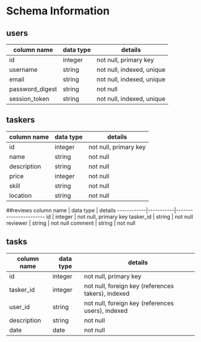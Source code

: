 # Schema Information

## users
column name     | data type | details
----------------|-----------|-----------------------
id              | integer   | not null, primary key
username        | string    | not null, indexed, unique
email           | string    | not null, indexed, unique
password_digest | string    | not null
session_token   | string    | not null, indexed, unique

## taskers
column name | data type | details
------------|-----------|-----------------------
id          | integer   | not null, primary key
name        | string    | not null
description | string    | not null
price       | integer   | not null
skill       | string    | not null
location    | string    | not null

##reviews
column name | data type | details
------------|-----------|-----------------------
id          | integer   | not null, primary key
tasker_id   | string    | not null
reviewer    | string    | not null
comment     | string    | not null

## tasks
column name | data type | details
------------|-----------|-----------------------
id          | integer   | not null, primary key
tasker_id   | integer   | not null, foreign key (references takers), indexed
user_id     | string    | not null, foreign key (references users), indexed
description | string    | not null
date        | date      | not null
